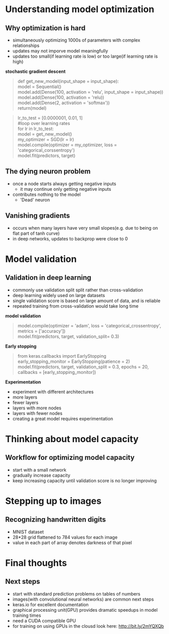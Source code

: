 # Understanding model optimization
## Why optimization is hard
- simultaneously optimizing 1000s of parameters with complex relationships
- updates may not imporve model meaningfully
- updates too small(if learning rate is low) or too large(if learning rate is high)

__stochastic gradient descent__
> def get_new_model(input_shape = input_shape):  
> model = Sequential()  
> model.add(Dense(100, activation = 'relu', input_shape = input_shape))  
> model.add(Dense(100, activation = 'relu))  
> model.add(Dense(2, activation = 'softmax'))  
> return(model)

> lr_to_test = [0.0000001, 0.01, 1]  
> #loop over learning rates  
> for lr in lr_to_test:  
> model = get_new_model()  
> my_optimizer = SGD(lr = lr)  
> model.compile(optimizer = my_optimizer, loss = 'categorical_corssentropy')  
> model.fit(predictors, target)

## The dying neuron problem
- once a node starts always getting negative inputs
  - it may continue only getting negative inputs
- contributes nothing to the model
  - 'Dead' neuron

## Vanishing gradients
- occurs when many layers have very small slopes(e.g. due to being on flat part of tanh curve)
- in deep networks, updates to backprop were close to 0

# Model validation
## Validation in deep learning
- commonly use validation split split rather than cross-validation
- deep learning widely used on large datasets
- single validation score is based on large amount of data, and is reliable
- repeated training from cross-validation would take long time

__model validation__
> model.compile(optimizer = 'adam', loss = 'categorical_crossentropy', metrics = ['accuracy'])  
> model.fit(predictors, target, validation_split= 0.3)

__Early stopping__
> from keras.callbacks import EarlyStopping  
> early_stopping_monitor = EarlyStopping(patience = 2)  
> model.fit(predictors, target, validation_split = 0.3, epochs = 20, callbacks = [early_stopping_monitor])

__Experimentation__
- experiment with different architectures
- more layers
- fewer layers
- layers with more nodes
- layers with fewer nodes
- creating a great model requires experimentation

# Thinking about model capacity
## Workflow for optimizing model capacity
- start with a small network
- gradually increase capacity
- keep increasing capacity until validation score is no longer improving

# Stepping up to images
## Recognizing handwritten digits
- MNIST dataset
- 28*28 grid flattened to 784 values for each image
- value in each part of array denotes darkness of that pixel

# Final thoughts
## Next steps
- start with standard prediction problems on tables of numbers
- images(with convolutional neural networks) are common next steps
- keras.io for excellent documentation
- graphical processing unit(GPU) provides dramatic speedups in model training times
- need a CUDA compatible GPU
- for training on using GPUs in the clousd look here: http://bit.ly/2mYQXQb